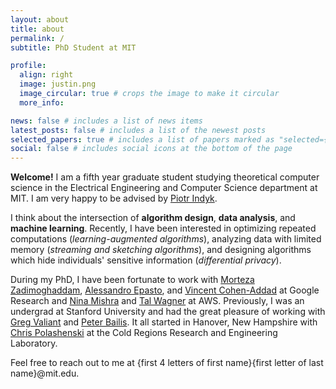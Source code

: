 ```yaml
---
layout: about
title: about
permalink: /
subtitle: PhD Student at MIT

profile:
  align: right
  image: justin.png
  image_circular: true # crops the image to make it circular
  more_info:

news: false # includes a list of news items
latest_posts: false # includes a list of the newest posts
selected_papers: true # includes a list of papers marked as "selected={true}"
social: false # includes social icons at the bottom of the page
---
```


**Welcome!** I am a fifth year graduate student studying theoretical computer science in the Electrical Engineering and Computer Science department at MIT. I am very happy to be advised by [Piotr Indyk](https://people.csail.mit.edu/indyk/).

I think about the intersection of **algorithm design**, **data analysis**, and **machine learning**. Recently, I have been interested in optimizing repeated computations (*learning-augmented algorithms*), analyzing data with limited memory (*streaming and sketching algorithms*), and designing algorithms which hide individuals' sensitive information (*differential privacy*).

During my PhD, I have been fortunate to work with [Morteza Zadimoghaddam](https://research.google/people/mortezazadimoghaddam/), [Alessandro Epasto](https://www.epasto.org/), and [Vincent Cohen-Addad](https://www.di.ens.fr/~vcohen/) at Google Research and [Nina Mishra](http://theory.stanford.edu/~nmishra/) and [Tal Wagner](https://www.mit.edu/~talw/) at AWS. Previously, I was an undergrad at Stanford University and had the great pleasure of working with [Greg Valiant](https://theory.stanford.edu/~valiant/) and [Peter Bailis](http://www.bailis.org/). It all started in Hanover, New Hampshire with [Chris Polashenski](https://scholar.google.ca/citations?user=J_AqH3wAAAAJ&hl=en) at the Cold Regions Research and Engineering Laboratory.

Feel free to reach out to me at {first 4 letters of first name}{first letter of last name}@mit.edu.

